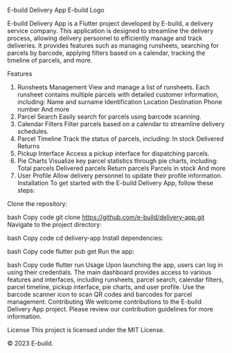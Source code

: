 E-build Delivery App
E-build Logo

E-build Delivery App is a Flutter project developed by E-build, a delivery service company. This application is designed to streamline the delivery process, allowing delivery personnel to efficiently manage and track deliveries. It provides features such as managing runsheets, searching for parcels by barcode, applying filters based on a calendar, tracking the timeline of parcels, and more.

Features
1. Runsheets Management
View and manage a list of runsheets.
Each runsheet contains multiple parcels with detailed customer information, including:
Name and surname
Identification
Location
Destination
Phone number
And more
2. Parcel Search
Easily search for parcels using barcode scanning.
3. Calendar Filters
Filter parcels based on a calendar to streamline delivery schedules.
4. Parcel Timeline
Track the status of parcels, including:
In stock
Delivered
Returns
5. Pickup Interface
Access a pickup interface for dispatching parcels.
6. Pie Charts
Visualize key parcel statistics through pie charts, including:
Total parcels
Delivered parcels
Return parcels
Parcels in stock
And more
7. User Profile
Allow delivery personnel to update their profile information.
Installation
To get started with the E-build Delivery App, follow these steps:

Clone the repository:

bash
Copy code
git clone https://github.com/e-build/delivery-app.git
Navigate to the project directory:

bash
Copy code
cd delivery-app
Install dependencies:

bash
Copy code
flutter pub get
Run the app:

bash
Copy code
flutter run
Usage
Upon launching the app, users can log in using their credentials.
The main dashboard provides access to various features and interfaces, including runsheets, parcel search, calendar filters, parcel timeline, pickup interface, pie charts, and user profile.
Use the barcode scanner icon to scan QR codes and barcodes for parcel management.
Contributing
We welcome contributions to the E-build Delivery App project. Please review our contribution guidelines for more information.

License
This project is licensed under the MIT License.

© 2023 E-build.
